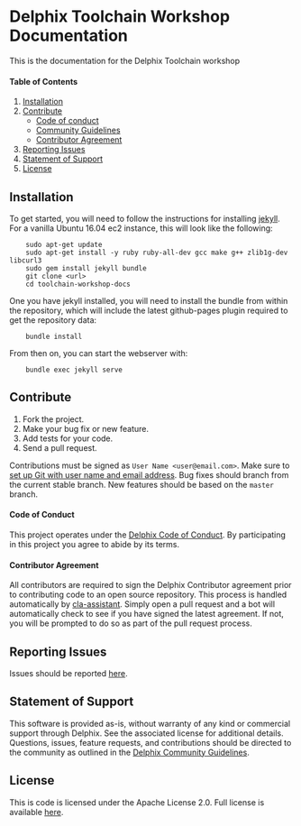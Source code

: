 # Delphix Toolchain Workshop Documentation

This is the documentation for the Delphix Toolchain workshop

#### Table of Contents
1.  [Installation](#installation)
2.  [Contribute](#contribute)
    *   [Code of conduct](#code-of-conduct)
    *   [Community Guidelines](#community-guidelines)
    *   [Contributor Agreement](#contributor-agreement)
3.  [Reporting Issues](#reporting-issues)
4.  [Statement of Support](#statement-of-support)
5.  [License](#license)

## <a id="installation"></a>Installation

To get started, you will need to follow the instructions for installing
<a href="https://jekyllrb.com/">jekyll</a>. For a vanilla Ubuntu 16.04 ec2 instance,
this will look like the following:

```
	sudo apt-get update
	sudo apt-get install -y ruby ruby-all-dev gcc make g++ zlib1g-dev libcurl3
	sudo gem install jekyll bundle
	git clone <url>
	cd toolchain-workshop-docs
```

One you have jekyll installed, you will need to install the bundle from within the
repository, which will include the latest github-pages plugin required to
get the repository data:

```
	bundle install
```

From then on, you can start the webserver with:

```
	bundle exec jekyll serve
```

## <a id="contribute"></a>Contribute

1.  Fork the project.
2.  Make your bug fix or new feature.
3.  Add tests for your code.
4.  Send a pull request.

Contributions must be signed as `User Name <user@email.com>`. Make sure to [set up Git with user name and email address](https://git-scm.com/book/en/v2/Getting-Started-First-Time-Git-Setup). Bug fixes should branch from the current stable branch. New features should be based on the `master` branch.

#### <a id="code-of-conduct"></a>Code of Conduct

This project operates under the [Delphix Code of Conduct](https://delphix.github.io/code-of-conduct.html). By participating in this project you agree to abide by its terms.

#### <a id="contributor-agreement"></a>Contributor Agreement

All contributors are required to sign the Delphix Contributor agreement prior to contributing code to an open source repository. This process is handled automatically by [cla-assistant](https://cla-assistant.io/). Simply open a pull request and a bot will automatically check to see if you have signed the latest agreement. If not, you will be prompted to do so as part of the pull request process.


## <a id="reporting_issues"></a>Reporting Issues

Issues should be reported [here](https://github.com/delphix/delphix.github.io/issues).

## <a id="statement-of-support"></a>Statement of Support

This software is provided as-is, without warranty of any kind or commercial support through Delphix. See the associated license for additional details. Questions, issues, feature requests, and contributions should be directed to the community as outlined in the [Delphix Community Guidelines](https://delphix.github.io/community-guidelines.html).

## <a id="license"></a>License

This is code is licensed under the Apache License 2.0. Full license is available [here](./LICENSE).
